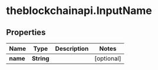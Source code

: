 # theblockchainapi.InputName

## Properties

Name | Type | Description | Notes
------------ | ------------- | ------------- | -------------
**name** | **String** |  | [optional] 



